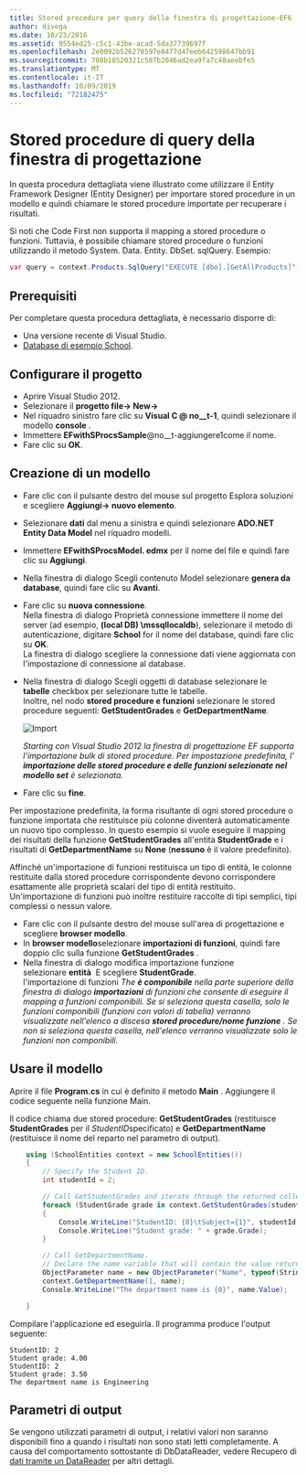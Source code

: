 ```yaml
---
title: Stored procedure per query della finestra di progettazione-EF6
author: divega
ms.date: 10/23/2016
ms.assetid: 9554ed25-c5c1-43be-acad-5da37739697f
ms.openlocfilehash: 2e0092b526278597e8477d47eeb642598647bb91
ms.sourcegitcommit: 708b18520321c587b2046ad2ea9fa7c48aeebfe5
ms.translationtype: MT
ms.contentlocale: it-IT
ms.lasthandoff: 10/09/2019
ms.locfileid: "72182475"
---
```

# <a name="designer-query-stored-procedures"></a>Stored procedure di query della finestra di progettazione
In questa procedura dettagliata viene illustrato come utilizzare il Entity Framework Designer (Entity Designer) per importare stored procedure in un modello e quindi chiamare le stored procedure importate per recuperare i risultati. 

Si noti che Code First non supporta il mapping a stored procedure o funzioni. Tuttavia, è possibile chiamare stored procedure o funzioni utilizzando il metodo System. Data. Entity. DbSet. sqlQuery. Esempio:
``` csharp
var query = context.Products.SqlQuery("EXECUTE [dbo].[GetAllProducts]")`;
```

## <a name="prerequisites"></a>Prerequisiti

Per completare questa procedura dettagliata, è necessario disporre di:

- Una versione recente di Visual Studio.
- [Database di esempio School](~/ef6/resources/school-database.md).

## <a name="set-up-the-project"></a>Configurare il progetto

-   Aprire Visual Studio 2012.
-   Selezionare il **progetto file-&gt; New-&gt;**
-   Nel riquadro sinistro fare clic su **Visual C @ no__t-1**, quindi selezionare il modello **console** .
-   Immettere **EFwithSProcsSample**@no__t-aggiungere1come il nome.
-   Fare clic su **OK**.

## <a name="create-a-model"></a>Creazione di un modello

-   Fare clic con il pulsante destro del mouse sul progetto Esplora soluzioni e scegliere **Aggiungi-&gt; nuovo elemento**.
-   Selezionare **dati** dal menu a sinistra e quindi selezionare **ADO.NET Entity Data Model** nel riquadro modelli.
-   Immettere **EFwithSProcsModel. edmx** per il nome del file e quindi fare clic su **Aggiungi**.
-   Nella finestra di dialogo Scegli contenuto Model selezionare **genera da database**, quindi fare clic su **Avanti**.
-   Fare clic su **nuova connessione**.  
    Nella finestra di dialogo Proprietà connessione immettere il nome del server (ad esempio, **(local DB) \\mssqllocaldb**), selezionare il metodo di autenticazione, digitare **School** for il nome del database, quindi fare clic su **OK**.  
    La finestra di dialogo scegliere la connessione dati viene aggiornata con l'impostazione di connessione al database.
-   Nella finestra di dialogo Scegli oggetti di database selezionare le **tabelle** checkbox per selezionare tutte le tabelle.  
    Inoltre, nel nodo **stored procedure e funzioni** selezionare le stored procedure seguenti: **GetStudentGrades** e **GetDepartmentName**. 

    ![Import](~/ef6/media/import.jpg)

    *Starting con Visual Studio 2012 la finestra di progettazione EF supporta l'importazione bulk di stored procedure. Per impostazione predefinita, l' **importazione delle stored procedure e delle funzioni selezionate nel modello set** è selezionata.*
-   Fare clic su **fine**.

Per impostazione predefinita, la forma risultante di ogni stored procedure o funzione importata che restituisce più colonne diventerà automaticamente un nuovo tipo complesso. In questo esempio si vuole eseguire il mapping dei risultati della funzione **GetStudentGrades** all'entità **StudentGrade** e i risultati di **GetDepartmentName** su **None** (**nessuno** è il valore predefinito).

Affinché un'importazione di funzioni restituisca un tipo di entità, le colonne restituite dalla stored procedure corrispondente devono corrispondere esattamente alle proprietà scalari del tipo di entità restituito. Un'importazione di funzioni può inoltre restituire raccolte di tipi semplici, tipi complessi o nessun valore.

-   Fare clic con il pulsante destro del mouse sull'area di progettazione e scegliere **browser modello**.
-   In **browser modello**selezionare **importazioni di funzioni**, quindi fare doppio clic sulla funzione **GetStudentGrades** .
-   Nella finestra di dialogo modifica importazione funzione selezionare **entità**  E scegliere **StudentGrade**.  
    l'importazione di funzioni *The **è componibile** nella parte superiore della finestra di dialogo **importazioni** di funzioni che consente di eseguire il mapping a funzioni componibili. Se si seleziona questa casella, solo le funzioni componibili (funzioni con valori di tabella) verranno visualizzate nell'elenco a discesa **stored procedure/nome funzione** . Se non si seleziona questa casella, nell'elenco verranno visualizzate solo le funzioni non componibili.*

## <a name="use-the-model"></a>Usare il modello

Aprire il file **Program.cs** in cui è definito il metodo **Main** . Aggiungere il codice seguente nella funzione Main.

Il codice chiama due stored procedure: **GetStudentGrades** (restituisce **StudentGrades** per il *StudentID*specificato) e **GetDepartmentName** (restituisce il nome del reparto nel parametro di output).  

``` csharp
    using (SchoolEntities context = new SchoolEntities())
    {
        // Specify the Student ID.
        int studentId = 2;

        // Call GetStudentGrades and iterate through the returned collection.
        foreach (StudentGrade grade in context.GetStudentGrades(studentId))
        {
            Console.WriteLine("StudentID: {0}\tSubject={1}", studentId, grade.Subject);
            Console.WriteLine("Student grade: " + grade.Grade);
        }

        // Call GetDepartmentName.
        // Declare the name variable that will contain the value returned by the output parameter.
        ObjectParameter name = new ObjectParameter("Name", typeof(String));
        context.GetDepartmentName(1, name);
        Console.WriteLine("The department name is {0}", name.Value);

    }
```

Compilare l'applicazione ed eseguirla. Il programma produce l'output seguente:

```console
StudentID: 2
Student grade: 4.00
StudentID: 2
Student grade: 3.50
The department name is Engineering
```

<a name="output-parameters"></a>Parametri di output
-----------------

Se vengono utilizzati parametri di output, i relativi valori non saranno disponibili fino a quando i risultati non sono stati letti completamente. A causa del comportamento sottostante di DbDataReader, vedere Recupero di [dati tramite un DataReader](https://go.microsoft.com/fwlink/?LinkID=398589) per altri dettagli.
